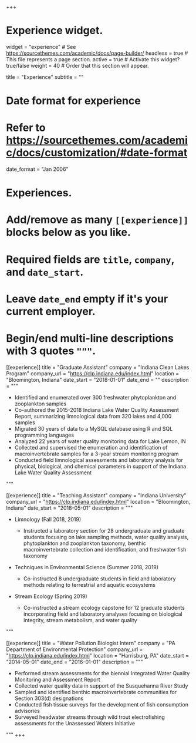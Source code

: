 +++
# Experience widget.
widget = "experience"  # See https://sourcethemes.com/academic/docs/page-builder/
headless = true  # This file represents a page section.
active = true  # Activate this widget? true/false
weight = 40  # Order that this section will appear.

title = "Experience"
subtitle = ""

# Date format for experience
#   Refer to https://sourcethemes.com/academic/docs/customization/#date-format
date_format = "Jan 2006"

# Experiences.
#   Add/remove as many `[[experience]]` blocks below as you like.
#   Required fields are `title`, `company`, and `date_start`.
#   Leave `date_end` empty if it's your current employer.
#   Begin/end multi-line descriptions with 3 quotes `"""`.

[[experience]]
  title = "Graduate Assistant"
  company = "Indiana Clean Lakes Program"
  company_url = "https://clp.indiana.edu/index.html"
  location = "Bloomington, Indiana"
  date_start = "2018-01-01"
  date_end = ""
  description = """


  * Identified and enumerated over 300 freshwater phytoplankton and zooplankton samples
  * Co-authored the 2015-2018 Indiana Lake Water Quality Assessment Report, summarizing limnological data from 320 lakes and 4,000 samples
  * Migrated 30 years of data to a MySQL database using R and SQL programming languages
  * Analyzed 22 years of water quality monitoring data for Lake Lemon, IN 
  * Collected and supervised the enumeration and identification of macroinvertebrate samples for a 3-year stream monitoring program
  * Conducted field limnological assessments and laboratory analysis for physical, biological, and chemical parameters in support of the Indiana Lake Water Quality Assessment

"""

[[experience]]
  title = "Teaching Assistant"
  company = "Indiana University"
  company_url = "https://clp.indiana.edu/index.html"
  location = "Bloomington, Indiana"
  date_start = "2018-05-01"
  description = """

  
  * Limnology (Fall 2018, 2019) 
  
    + Instructed a laboratory section for 28 undergraduate and graduate students focusing on lake sampling methods, water quality analysis, phytoplankton and zooplankton taxonomy, benthic macroinvertebrate collection and identification, and freshwater fish taxonomy
  * Techniques in Environmental Science (Summer 2018, 2019)
    + Co-instructed 8 undergraduate students in field and laboratory methods relating to terrestrial and aquatic ecosystems
  * Stream Ecology (Spring 2019)   
    + Co-instructed a stream ecology capstone for 12 graduate students incorporating field and laboratory analyses focusing on biological integrity, stream metabolism, and water quality

"""

[[experience]]
  title = "Water Pollution Biologist Intern"
  company = "PA Department of Environmental Protection"
  company_url = "https://clp.indiana.edu/index.html"
  location = "Harrisburg, PA"
  date_start = "2014-05-01"
  date_end = "2016-01-01"
  description = """

  * Performed stream assessments for the biennial Integrated Water Quality Monitoring and Assessment Report
  * Collected water quality data in support of the Susquehanna River Study
  * Sampled and identified benthic macroinvertebrate communities for Section 303(d) designations
  * Conducted fish tissue surveys for the development of fish consumption advisories
  * Surveyed headwater streams through wild trout electrofishing assessments for the Unassessed Waters Initiative
  
"""
+++
